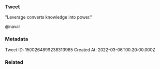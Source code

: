### Tweet
"Leverage converts knowledge into power."

@naval

### Metadata
Tweet ID: 1500264899238313985
Created At: 2022-03-06T00:20:00.000Z

### Related

